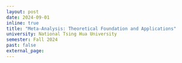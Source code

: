 ```yaml
---
layout: post
date: 2024-09-01
inline: true
title: "Meta-Analysis: Theoretical Foundation and Applications"
university: National Tsing Hua University
semester: Fall 2024
past: false
external_page:
---
```


